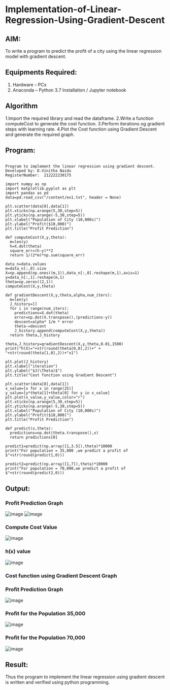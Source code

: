 # Implementation-of-Linear-Regression-Using-Gradient-Descent

## AIM:
To write a program to predict the profit of a city using the linear regression model with gradient descent.

## Equipments Required:
1. Hardware – PCs
2. Anaconda – Python 3.7 Installation / Jupyter notebook

## Algorithm
1.Import the required library and read the dataframe.
2.Write a function computeCost to generate the cost function.
3.Perform iterations og gradient steps with learning rate.
4.Plot the Cost function using Gradient Descent and generate the required graph. 


## Program:
```

Program to implement the linear regression using gradient descent.
Developed by: D.Vinitha Naidu
RegisterNumber:  212222230175

import numpy as np
import matplotlib.pyplot as plt
import pandas as pd
data=pd.read_csv("/content/ex1.txt", header = None)

plt.scatter(data[0],data[1])
plt.xticks(np.arange(5,30,step=5))
plt.yticks(np.arange(-5,30,step=5))
plt.xlabel("Population of City (10,000s)")
plt.ylabel("Profit($10,000)")
plt.title("Profit Prediction")

def computeCost(X,y,theta):
  m=len(y)
  h=X.dot(theta)
  square_err=(h-y)**2
  return 1/(2*m)*np.sum(square_err)

data_n=data.values
m=data_n[:,0].size
X=np.append(np.ones((m,1)),data_n[:,0].reshape(m,1),axis=1)
y=data_n[:,1].reshape(m,1)
theta=np.zeros((2,1))
computeCost(X,y,theta)

def gradientDescent(X,y,theta,alpha,num_iters):
  m=len(y)
  J_history=[]
  for i in range(num_iters):
    predictions=X.dot(theta)
    error=np.dot(X.transpose(),(predictions-y))
    descent=alpha* 1/m * error
    theta-=descent
    J_history.append(computeCost(X,y,theta))
  return theta,J_history

theta,J_history=gradientDescent(X,y,theta,0.01,1500)
print("h(X)="+str(round(theta[0,0],2))+" + "+str(round(theta[1,0],2))+"x1")

plt.plot(J_history)
plt.xlabel("iteration")
plt.ylabel("$J(\Theta)$")
plt.title("Cost function using Gradient Descent")

plt.scatter(data[0],data[1])
x_value=[x for x in range(25)]
y_value=[y*theta[1]+theta[0] for y in x_value]
plt.plot(x_value,y_value,color="r")
plt.xticks(np.arange(5,30,step=5))
plt.yticks(np.arange(-5,30,step=5))
plt.xlabel("Population of City (10,000s)")
plt.ylabel("Profit($10,000)")
plt.title("Profit Prediction")

def predict(x,theta):
  predictions=np.dot(theta.transpose(),x)
  return predictions[0]

predict1=predict(np.array([1,3.5]),theta)*10000
print("For population = 35,000 ,we predict a profit of $"+str(round(predict1,0)))

predict2=predict(np.array([1,7]),theta)*10000
print("For population = 70,000,we predict a profit of $"+str(round(predict2,0)))
```


## Output:
### Profit Prediction Graph
![image](https://github.com/VinithaNaidu/Implementation-of-Linear-Regression-Using-Gradient-Descent/assets/121166004/6b78bc3f-c31e-4ad2-a8db-0a31b189a85d)
![image](https://github.com/VinithaNaidu/Implementation-of-Linear-Regression-Using-Gradient-Descent/assets/121166004/bbce1f7e-dcf5-4dbd-b387-4c261551e2d5)

### Compute Cost Value
![image](https://github.com/VinithaNaidu/Implementation-of-Linear-Regression-Using-Gradient-Descent/assets/121166004/722dc497-74dc-48d7-9e37-6a5d25249df1)


### h(x) value
![image](https://github.com/VinithaNaidu/Implementation-of-Linear-Regression-Using-Gradient-Descent/assets/121166004/5d8e78a6-04fe-4ea7-8827-bb5cc3e0a8e5)


### Cost function using Gradient Descent Graph


### Profit Prediction Graph
![image](https://github.com/VinithaNaidu/Implementation-of-Linear-Regression-Using-Gradient-Descent/assets/121166004/33048b97-a244-41b3-b41c-c4fc5daface5)

### Profit for the Population 35,000
![image](https://github.com/VinithaNaidu/Implementation-of-Linear-Regression-Using-Gradient-Descent/assets/121166004/e8abb537-7215-4686-8145-7b1c63cbc42d)

### Profit for the Population 70,000
![image](https://github.com/VinithaNaidu/Implementation-of-Linear-Regression-Using-Gradient-Descent/assets/121166004/097530d1-a526-413c-8f5b-97986faa3b7f)

## Result:
Thus the program to implement the linear regression using gradient descent is written and verified using python programming.
